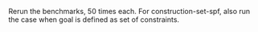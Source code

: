 Rerun the benchmarks, 50 times each. For construction-set-spf, also run the case when goal is defined as set of constraints.
